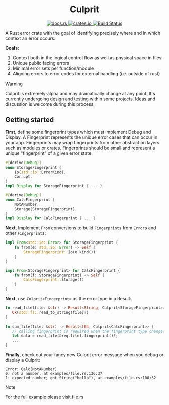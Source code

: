 <h1 align="center">Culprit</h1>
<p align="center">
  <a href="https://docs.rs/culprit">
    <img alt="docs.rs" src="https://img.shields.io/docsrs/culprit">
  </a>
  <a href="https://crates.io/crates/culprit">
    <img alt="crates.io" src="https://img.shields.io/crates/v/culprit.svg">
  </a>
  <a href="https://github.com/carlsverre/culprit/actions">
    <img alt="Build Status" src="https://github.com/carlsverre/culprit/actions/workflows/rust.yml/badge.svg">
  </a>
</p>

A Rust error crate with the goal of identifying precisely where and in which context an error occurs.

**Goals:**
1. Context both in the logical control flow as well as physical space in files
2. Unique public facing errors
3. Minimal error sets per function/module
4. Aligning errors to error codes for external handling (i.e. outside of rust)

> [!WARNING]  
> Culprit is extremely-alpha and may dramatically change at any point. It's currently undergoing design and testing within some projects. Ideas and discussion is welcome during this process.

## Getting started

**First**, define some fingerprint types which must implement Debug and Display. A Fingerprint represents the unique error cases that can occur in your app. Fingerprints may wrap fingerprints from other abstraction layers such as modules or crates. Fingerprints should be small and represent a unique "fingerprint" of a given error state.

```rust
#[derive(Debug)]
enum StorageFingerprint {
    Io(std::io::ErrorKind),
    Corrupt,
}
impl Display for StorageFingerprint { ... }

#[derive(Debug)]
enum CalcFingerprint {
    NotANumber,
    Storage(StorageFingerprint),
}
impl Display for CalcFingerprint { ... }
```

**Next**, Implement `From` conversions to build `Fingerprints` from `Error`s and other `Fingerprint`s:

```rust
impl From<std::io::Error> for StorageFingerprint {
    fn from(e: std::io::Error) -> Self {
        StorageFingerprint::Io(e.kind())
    }
}

impl From<StorageFingerprint> for CalcFingerprint {
    fn from(f: StorageFingerprint) -> Self {
        CalcFingerprint::Storage(f)
    }
}
```

**Next**, use `Culprit<Fingerprint>` as the error type in a Result:

```rust
fn read_file(file: &str) -> Result<String, Culprit<StorageFingerprint>> {
   Ok(std::fs::read_to_string(file)?)
}

fn sum_file(file: &str) -> Result<f64, Culprit<CalcFingerprint>> {
   // calling fingerprint is required when the fingerprint type changes
   let data = read_file(&req.file).fingerprint()?;
   ...
}
```

**Finally**, check out your fancy new Culprit error message when you debug or display a Culprit:

```
Error: Calc(NotANumber)
0: not a number, at examples/file.rs:136:37
1: expected number; got String("hello"), at examples/file.rs:100:32
```

> [!NOTE]  
> For the full example please visit [file.rs](./examples/file.rs)